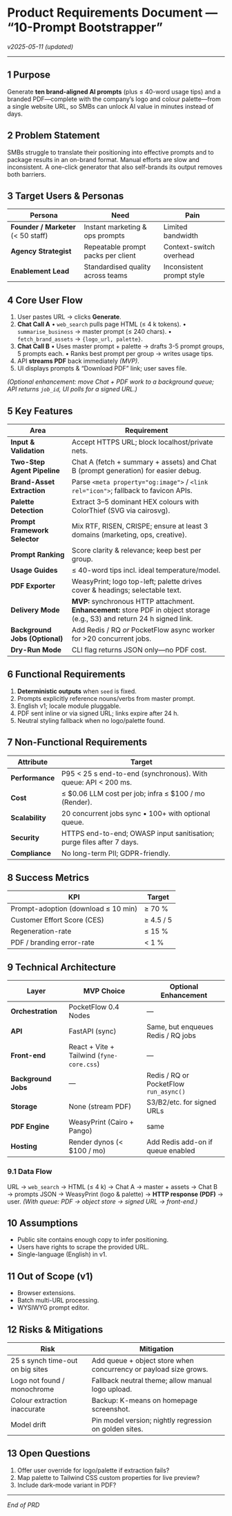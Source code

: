 # Product Requirements Document — **“10-Prompt Bootstrapper”**

*v2025-05-11 (updated)*

---

## 1 Purpose

Generate **ten brand-aligned AI prompts** (plus ≤ 40-word usage tips) and a branded PDF—complete with the company’s logo and colour palette—from a single website URL, so SMBs can unlock AI value in minutes instead of days.

## 2 Problem Statement

SMBs struggle to translate their positioning into effective prompts and to package results in an on-brand format. Manual efforts are slow and inconsistent. A one-click generator that also self-brands its output removes both barriers.

## 3 Target Users & Personas

| Persona                             | Need                               | Pain                      |
| ----------------------------------- | ---------------------------------- | ------------------------- |
| **Founder / Marketer** (< 50 staff) | Instant marketing & ops prompts    | Limited bandwidth         |
| **Agency Strategist**               | Repeatable prompt packs per client | Context-switch overhead   |
| **Enablement Lead**                 | Standardised quality across teams  | Inconsistent prompt style |

## 4 Core User Flow

1. User pastes URL → clicks **Generate**.
2. **Chat Call A**
   • `web_search` pulls page HTML (≤ 4 k tokens).
   • `summarise_business` → master prompt (≤ 240 chars).
   • `fetch_brand_assets` → `{logo_url, palette}`.
3. **Chat Call B**
   • Uses master prompt + palette → drafts 3-5 prompt groups, 5 prompts each.
   • Ranks best prompt per group → writes usage tips.
4. API **streams PDF** back immediately *(MVP)*.
5. UI displays prompts & “Download PDF” link; user saves file.

*(Optional enhancement: move Chat + PDF work to a background queue; API returns `job_id`, UI polls for a signed URL.)*

## 5 Key Features

| Area                           | Requirement                                                                                                                 |
| ------------------------------ | --------------------------------------------------------------------------------------------------------------------------- |
| **Input & Validation**         | Accept HTTPS URL; block localhost/private nets.                                                                             |
| **Two-Step Agent Pipeline**    | Chat A (fetch + summary + assets) and Chat B (prompt generation) for easier debug.                                          |
| **Brand-Asset Extraction**     | Parse `<meta property="og:image">` / `<link rel="icon">`; fallback to favicon APIs.                                         |
| **Palette Detection**          | Extract 3–5 dominant HEX colours with ColorThief (SVG via cairosvg).                                                        |
| **Prompt Framework Selector**  | Mix RTF, RISEN, CRISPE; ensure at least 3 domains (marketing, ops, creative).                                               |
| **Prompt Ranking**             | Score clarity & relevance; keep best per group.                                                                             |
| **Usage Guides**               | ≤ 40-word tips incl. ideal temperature/model.                                                                               |
| **PDF Exporter**               | WeasyPrint; logo top-left; palette drives cover & headings; selectable text.                                                |
| **Delivery Mode**              | **MVP:** synchronous HTTP attachment.  **Enhancement:** store PDF in object storage (e.g., S3) and return 24 h signed link. |
| **Background Jobs (Optional)** | Add Redis / RQ *or* PocketFlow async worker for >20 concurrent jobs.                                                        |
| **Dry-Run Mode**               | CLI flag returns JSON only—no PDF cost.                                                                                     |

## 6 Functional Requirements

1. **Deterministic outputs** when `seed` is fixed.
2. Prompts explicitly reference nouns/verbs from master prompt.
3. English v1; locale module pluggable.
4. PDF sent inline or via signed URL; links expire after 24 h.
5. Neutral styling fallback when no logo/palette found.

## 7 Non-Functional Requirements

| Attribute       | Target                                                                |
| --------------- | --------------------------------------------------------------------- |
| **Performance** | P95 < 25 s end-to-end (synchronous). With queue: API < 200 ms.        |
| **Cost**        | ≤ \$0.06 LLM cost per job; infra ≤ \$100 / mo (Render).               |
| **Scalability** | 20 concurrent jobs sync • 100+ with optional queue.                   |
| **Security**    | HTTPS end-to-end; OWASP input sanitisation; purge files after 7 days. |
| **Compliance**  | No long-term PII; GDPR-friendly.                                      |

## 8 Success Metrics

| KPI                                 | Target    |
| ----------------------------------- | --------- |
| Prompt-adoption (download ≤ 10 min) | ≥ 70 %    |
| Customer Effort Score (CES)         | ≥ 4.5 / 5 |
| Regeneration-rate                   | ≤ 15 %    |
| PDF / branding error-rate           | < 1 %     |

## 9 Technical Architecture

| Layer               | MVP Choice                                | Optional Enhancement                   |
| ------------------- | ----------------------------------------- | -------------------------------------- |
| **Orchestration**   | PocketFlow 0.4 Nodes                      | —                                      |
| **API**             | FastAPI (sync)                            | Same, but enqueues Redis / RQ jobs     |
| **Front-end**       | React + Vite + Tailwind (`fyne-core.css`) | —                                      |
| **Background Jobs** | —                                         | Redis / RQ or PocketFlow `run_async()` |
| **Storage**         | None (stream PDF)                         | S3/B2/etc. for signed URLs             |
| **PDF Engine**      | WeasyPrint (Cairo + Pango)                | same                                   |
| **Hosting**         | Render dynos (< \$100 / mo)               | Add Redis add-on if queue enabled      |

### 9.1 Data Flow

URL → `web_search` → HTML (≤ 4 k) → Chat A → master + assets → Chat B → prompts JSON → WeasyPrint (logo & palette) → **HTTP response (PDF)** → user.
*(With queue: PDF → object store → signed URL → front-end.)*

## 10 Assumptions

* Public site contains enough copy to infer positioning.
* Users have rights to scrape the provided URL.
* Single-language (English) in v1.

## 11 Out of Scope (v1)

* Browser extensions.
* Batch multi-URL processing.
* WYSIWYG prompt editor.

## 12 Risks & Mitigations

| Risk                             | Mitigation                                                       |
| -------------------------------- | ---------------------------------------------------------------- |
| 25 s synch time-out on big sites | Add queue + object store when concurrency or payload size grows. |
| Logo not found / monochrome      | Fallback neutral theme; allow manual logo upload.                |
| Colour extraction inaccurate     | Backup: K-means on homepage screenshot.                          |
| Model drift                      | Pin model version; nightly regression on golden sites.           |

## 13 Open Questions

1. Offer user override for logo/palette if extraction fails?
2. Map palette to Tailwind CSS custom properties for live preview?
3. Include dark-mode variant in PDF?

---

*End of PRD*
